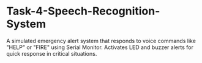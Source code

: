 # Task-4-Speech-Recognition-System
A simulated emergency alert system that responds to voice commands like "HELP" or "FIRE" using Serial Monitor. Activates LED and buzzer alerts for quick response in critical situations.
